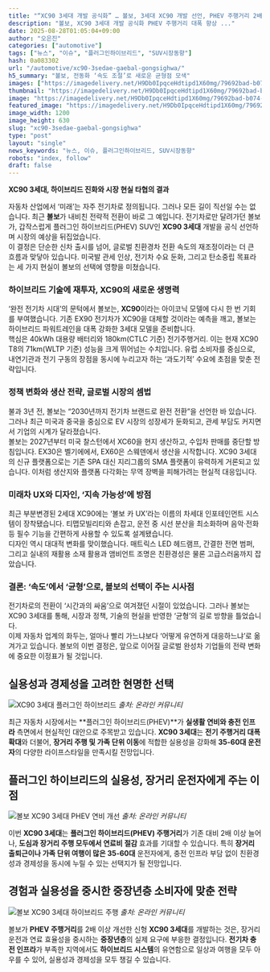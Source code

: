 ```yaml
---
title: "“XC90 3세대 개발 공식화” … 볼보, 3세대 XC90 개발 선언, PHEV 주행거리 2배 이상 개선"
description: "볼보, XC90 3세대 개발 공식화 PHEV 주행거리 대폭 향상 ..."
date: 2025-08-28T01:05:04+09:00
author: "오은진"
categories: ["automotive"]
tags: ["뉴스", "이슈", "플러그인하이브리드", "SUV시장동향"]
hash: 0a083302
url: "/automotive/xc90-3sedae-gaebal-gongsighwa/"
h5_summary: "볼보, 전동화 ‘속도 조절’로 새로운 균형점 모색"
images: ["https://imagedelivery.net/H9Db0IpqceHdtipd1X60mg/79692bad-b074-4f75-8d0f-f2e854037600/public", "https://imagedelivery.net/H9Db0IpqceHdtipd1X60mg/ad1283af-9642-4aa0-9012-dc3188aae400/public", "https://imagedelivery.net/H9Db0IpqceHdtipd1X60mg/c50598c8-5704-4c36-9bf4-9997a1a03900/public", "https://imagedelivery.net/H9Db0IpqceHdtipd1X60mg/bab48bcb-af20-47ca-2b6a-832f2a0d3d00/public"]
thumbnail: "https://imagedelivery.net/H9Db0IpqceHdtipd1X60mg/79692bad-b074-4f75-8d0f-f2e854037600/public"
image: "https://imagedelivery.net/H9Db0IpqceHdtipd1X60mg/79692bad-b074-4f75-8d0f-f2e854037600/public"
featured_image: "https://imagedelivery.net/H9Db0IpqceHdtipd1X60mg/79692bad-b074-4f75-8d0f-f2e854037600/public"
image_width: 1200
image_height: 630
slug: "xc90-3sedae-gaebal-gongsighwa"
type: "post"
layout: "single"
news_keywords: "뉴스, 이슈, 플러그인하이브리드, SUV시장동향"
robots: "index, follow"
draft: false
---
```


**XC90 3세대, 하이브리드 진화와 시장 현실 타협의 결과**

자동차 산업에서 ‘미래’는 자주 전기차로 정의됩니다. 그러나 모든 길이 직선일 수는 없습니다. 최근 **볼보**가 내비친 전략적 전환이 바로 그 예입니다. 전기차로만 달려가던 볼보가, 갑작스럽게 플러그인 하이브리드(PHEV) SUV인 **XC90 3세대** 개발을 공식 선언하며 시장의 예상을 뒤집었습니다.  
이 결정은 단순한 신차 출시를 넘어, 글로벌 친환경차 전환 속도의 재조정이라는 더 큰 흐름과 맞닿아 있습니다. 미국발 관세 인상, 전기차 수요 둔화, 그리고 탄소중립 목표라는 세 가지 현실이 볼보의 선택에 영향을 미쳤습니다.

### 하이브리드 기술에 재투자, XC90의 새로운 생명력

‘완전 전기차 시대’의 문턱에서 볼보는, **XC90**이라는 아이코닉 모델에 다시 한 번 기회를 부여했습니다. 기존 EX90 전기차가 XC90을 대체할 것이라는 예측을 깨고, 볼보는 하이브리드 파워트레인을 대폭 강화한 3세대 모델을 준비합니다.  
핵심은 40kWh 대용량 배터리와 180km(CTLC 기준) 전기주행거리. 이는 현재 XC90 T8의 71km(WLTP 기준) 성능을 크게 뛰어넘는 수치입니다. 유럽 소비자를 중심으로, 내연기관과 전기 구동의 장점을 동시에 누리고자 하는 ‘과도기적’ 수요에 초점을 맞춘 전략입니다.

### 정책 변화와 생산 전략, 글로벌 시장의 셈법

불과 3년 전, 볼보는 “2030년까지 전기차 브랜드로 완전 전환”을 선언한 바 있습니다. 그러나 최근 미국과 중국을 중심으로 EV 시장의 성장세가 둔화되고, 관세 부담도 커지면서 기업의 시계가 달라졌습니다.  
볼보는 2027년부터 미국 찰스턴에서 XC60을 현지 생산하고, 수입차 판매를 중단할 방침입니다. EX30은 벨기에에서, EX60은 스웨덴에서 생산을 시작합니다. XC90 3세대의 신규 플랫폼으로는 기존 SPA 대신 지리그룹의 SMA 플랫폼이 유력하게 거론되고 있습니다. 이처럼 생산지와 플랫폼 다각화는 무역 장벽을 피해가려는 현실적 대응입니다.

### 미래차 UX와 디자인, ‘지속 가능성’에 방점

최근 부분변경된 2세대 XC90에는 ‘볼보 카 UX’라는 이름의 차세대 인포테인먼트 시스템이 장착됐습니다. 티맵모빌리티와 손잡고, 운전 중 시선 분산을 최소화하며 음악·전화 등 필수 기능을 간편하게 사용할 수 있도록 설계됐습니다.  
디자인 역시 대대적 변화를 맞이했습니다. 매트릭스 LED 헤드램프, 간결한 전면 범퍼, 그리고 실내의 재활용 소재 활용과 앰비언트 조명은 친환경성은 물론 고급스러움까지 잡았습니다.

### 결론: ‘속도’에서 ‘균형’으로, 볼보의 선택이 주는 시사점

전기차로의 전환이 ‘시간과의 싸움’으로 여겨졌던 시절이 있었습니다. 그러나 볼보는 XC90 3세대를 통해, 시장과 정책, 기술의 현실을 반영한 ‘균형’의 길로 방향을 틀었습니다.  
이제 자동차 업계의 화두는, 얼마나 빨리 가느냐보다 ‘어떻게 유연하게 대응하느냐’로 옮겨가고 있습니다. 볼보의 이번 결정은, 앞으로 이어질 글로벌 완성차 기업들의 전략 변화에 중요한 이정표가 될 것입니다.

## 실용성과 경제성을 고려한 현명한 선택

![XC90 3세대 플러그인 하이브리드](https://imagedelivery.net/H9Db0IpqceHdtipd1X60mg/c50598c8-5704-4c36-9bf4-9997a1a03900/public)
*출처: 온라인 커뮤니티*

최근 자동차 시장에서는 **플러그인 하이브리드(PHEV)**가 **실생활 연비와 충전 인프라** 측면에서 현실적인 대안으로 주목받고 있습니다. **XC90 3세대**는 **전기 주행거리 대폭 확대**와 더불어, **장거리 주행 및 가족 단위 이동**에 적합한 실용성을 강화해 **35-60대 운전자**의 다양한 라이프스타일을 만족시킬 전망입니다.


## 플러그인 하이브리드의 실용성, 장거리 운전자에게 주는 이점

![볼보 XC90 3세대 PHEV 연비 개선](https://imagedelivery.net/H9Db0IpqceHdtipd1X60mg/ad1283af-9642-4aa0-9012-dc3188aae400/public)
*출처: 온라인 커뮤니티*

이번 **XC90 3세대**는 **플러그인 하이브리드(PHEV) 주행거리**가 기존 대비 2배 이상 늘어나, **도심과 장거리 주행 모두에서 연료비 절감** 효과를 기대할 수 있습니다. 특히 **장거리 출퇴근이나 가족 단위 여행이 많은 35-60대** 운전자에게, 충전 인프라 부담 없이 친환경성과 경제성을 동시에 누릴 수 있는 선택지가 될 전망입니다.


## 경험과 실용성을 중시한 중장년층 소비자에 맞춘 전략

![볼보 XC90 3세대 하이브리드 주행](https://imagedelivery.net/H9Db0IpqceHdtipd1X60mg/bab48bcb-af20-47ca-2b6a-832f2a0d3d00/public)
*출처: 온라인 커뮤니티*

볼보가 **PHEV 주행거리**를 2배 이상 개선한 신형 **XC90 3세대**를 개발하는 것은, 장거리 운전과 연료 효율성을 중시하는 **중장년층**의 실제 요구에 부응한 결정입니다. **전기차 충전 인프라**가 부족한 지역에서도 **하이브리드 시스템**의 유연함으로 일상과 여행을 모두 아우를 수 있어, 실용성과 경제성을 모두 챙길 수 있습니다.

